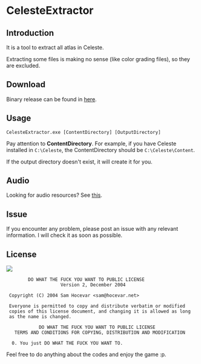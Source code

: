 # CelesteExtractor

## Introduction

It is a tool to extract all atlas in Celeste.

Extracting some files is making no sense (like color grading files), so they are excluded.

## Download

Binary release can be found in [here](https://github.com/wtdcode/CelesteExtractor/releases).

## Usage

```batch
CelesteExtractor.exe [ContentDirectory] [OutputDirectory]
```

Pay attention to **ContentDirectory**. For example, if you have Celeste installed in `C:\Celeste`, the ContentDirectory should be `C:\Celeste\Content`.

If the output directory doesn't exist, it will create it for you.

## Audio

Looking for audio resources? See [this](https://www.fmod.com/download#demos).

## Issue

If you encounter any problem, please post an issue with any relevant information. I will check it as soon as possible.

## License

![](http://www.wtfpl.net/wp-content/uploads/2012/12/wtfpl-badge-4.png)

```
        DO WHAT THE FUCK YOU WANT TO PUBLIC LICENSE 
                    Version 2, December 2004 

 Copyright (C) 2004 Sam Hocevar <sam@hocevar.net> 

 Everyone is permitted to copy and distribute verbatim or modified 
 copies of this license document, and changing it is allowed as long 
 as the name is changed. 

            DO WHAT THE FUCK YOU WANT TO PUBLIC LICENSE 
   TERMS AND CONDITIONS FOR COPYING, DISTRIBUTION AND MODIFICATION 

  0. You just DO WHAT THE FUCK YOU WANT TO.
```

Feel free to do anything about the codes and enjoy the game :p.
